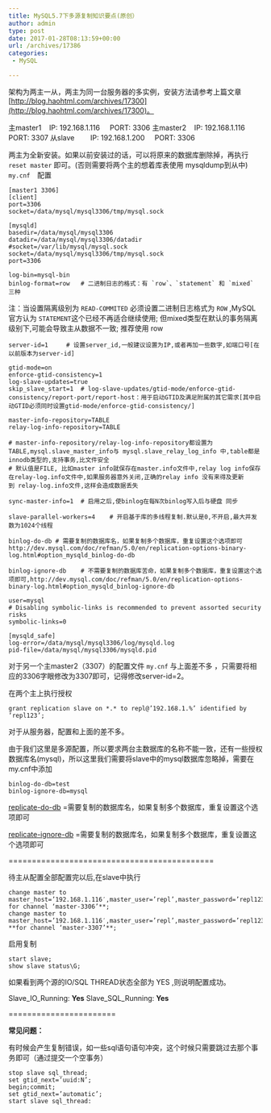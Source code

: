 ```yaml
---
title: MySQL5.7下多源复制知识要点(原创）
author: admin
type: post
date: 2017-01-28T08:13:59+00:00
url: /archives/17386
categories:
 - MySQL

---
```

架构为两主一从，两主为同一台服务器的多实例，安装方法请参考上篇文章 [http://blog.haohtml.com/archives/17300](http://blog.haohtml.com/archives/17300)。

主master1    IP: 192.168.1.116     PORT: 3306
主master2    IP: 192.168.1.116     PORT: 3307
从slave        IP: 192.168.1.200     PORT: 3306

两主为全新安装。如果以前安装过的话，可以将原来的数据库删除掉，再执行 `reset master` 即可。(否则需要将两个主的想着库表使用 mysqldump到从中) `my.cnf  `配置

```
[master1 3306] 
[client]
port=3306
socket=/data/mysql/mysql3306/tmp/mysql.sock

[mysqld]
basedir=/data/mysql/mysql3306
datadir=/data/mysql/mysql3306/datadir
#socket=/var/lib/mysql/mysql.sock
socket=/data/mysql/mysql3306/tmp/mysql.sock
port=3306

log-bin=mysql-bin
binlog-format=row 	# 二进制日志的格式：有 `row`、`statement` 和 `mixed` 三种
```

注：当设置隔离级别为 `READ-COMMITED` 必须设置二进制日志格式为 `ROW` ,MySQL官方认为 `STATEMENT`这个已经不再适合继续使用; 但mixed类型在默认的事务隔离级别下,可能会导致主从数据不一致; 推荐使用 row

```
server-id=1		# 设置server_id,一般建议设置为IP,或者再加一些数字,如端口号[在以前版本为server-id]

gtid-mode=on
enforce-gtid-consistency=1
log-slave-updates=true
skip_slave_start=1  # log-slave-updates/gtid-mode/enforce-gtid-consistency/report-port/report-host：用于启动GTID及满足附属的其它需求[其中启动GTID必须同时设置gtid-mode/enforce-gtid-consistency/]

master-info-repository=TABLE
relay-log-info-repository=TABLE

# master-info-repository/relay-log-info-repository都设置为TABLE,mysql.slave_master_info与 mysql.slave_relay_log_info 中,table都是innodb类型的,支持事务,比文件安全
# 默认值是FILE, 比如master info就保存在master.info文件中,relay log info保存在relay-log.info文件中,如果服务器意外关闭,正确的relay info 没有来得及更新到 relay-log.info文件,这样会造成数据丢失

sync-master-info=1	# 启用之后,使binlog在每N次binlog写入后与硬盘 同步

slave-parallel-workers=4	# 开启基于库的多线程复制.默认是0,不开启,最大并发数为1024个线程

binlog-do-db # 需要复制的数据库名，如果复制多个数据库，重复设置这个选项即可 http://dev.mysql.com/doc/refman/5.0/en/replication-options-binary-log.html#option_mysqld_binlog-do-db

binlog-ignore-db	# 不需要复制的数据库苦命，如果复制多个数据库，重复设置这个选项即可,http://dev.mysql.com/doc/refman/5.0/en/replication-options-binary-log.html#option_mysqld_binlog-ignore-db

user=mysql
# Disabling symbolic-links is recommended to prevent assorted security risks
symbolic-links=0

[mysqld_safe]
log-error=/data/mysql/mysql3306/log/mysqld.log
pid-file=/data/mysql/mysql3306/mysqld.pid
```



对于另一个主master2（3307）的配置文件 `my.cnf` 与上面差不多 ，只需要将相应的3306字眼修改为3307即可，记得修改server-id=2。

在两个主上执行授权
```
grant replication slave on *.* to repl@’192.168.1.%’ identified by ‘repl123’;
```
对于从服务器，配置和上面的差不多。

由于我们这里是多源配置，所以要求两台主数据库的名称不能一致，还有一些授权数据库名(mysql)，所以这里我们需要将slave中的mysql数据库忽略掉，需要在my.cnf中添加
```
binlog-do-db=test
binlog-ignore-db=mysql
```
[replicate-do-db](http://dev.mysql.com/doc/refman/5.0/en/replication-options-slave.html#option_mysqld_replicate-do-db) =需要复制的数据库名，如果复制多个数据库，重复设置这个选项即可

[replicate-ignore-db](http://dev.mysql.com/doc/refman/5.0/en/replication-options-slave.html#option_mysqld_replicate-ignore-db) =需要复制的数据库名，如果复制多个数据库，重复设置这个选项即可

============================================

待主从配置全部配置完以后,在slave中执行
```
change master to master_host=’192.168.1.116′,master_user=’repl’,master_password=’repl123′,master_port=3306,master_auto_position=1** for channel ‘master-3306’**;
change master to master_host=’192.168.1.116′,master_user=’repl’,master_password=’repl123′,master_port=3307,master_auto_position=1 **for channel ‘master-3307’**;
```
启用复制
```
start slave;
show slave status\G;
```
如果看到两个源的IO/SQL THREAD状态全部为 YES ,则说明配置成功。

Slave_IO_Running: **Yes**
Slave_SQL_Running: **Yes**

=======================

**常见问题：**

有时候会产生复制错误，如一些sql语句语句冲突，这个时候只需要跳过去那个事务即可（通过提交一个空事务）

```
stop slave sql_thread;
set gtid_next=’uuid:N’;
begin;commit;
set gtid_next=’automatic’;
start slave sql_thread:
```


